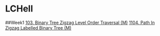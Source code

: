 # LCHell

##Week1
[103. Binary Tree Zigzag Level Order Traversal (M)](https://leetcode.com/problems/binary-tree-zigzag-level-order-traversal/)
[1104. Path In Zigzag Labelled Binary Tree (M)](https://leetcode.com/problems/path-in-zigzag-labelled-binary-tree/)
